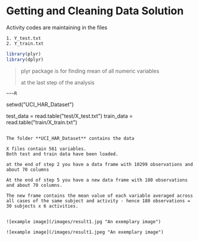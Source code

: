 Getting and Cleaning Data Solution
==================================

Activity codes are maintaining in the files

	1. Y_test.txt
	2. Y_train.txt

~~~R
library(plyr)
library(dplyr)
~~~

> plyr package is for finding
> mean of all numeric variables 
>
> at the last step of the analysis

	~~~R
setwd("UCI_HAR_Dataset")

test_data = read.table("test/X_test.txt")
train_data = read.table("train/X_train.txt")
~~~	
	
The folder **UCI_HAR_Dataset** contains the data

X files contain 561 variables. 
Both test and train data have been loaded.

at the end of step 2 you have a data frame with 10299 observations and about 70 columns

At the end of step 5 you have a new data frame with 180 observations and about 70 columns. 

The new frame contains the mean value of each variable averaged across all cases of the same subject and activity - hence 180 observations = 30 subjects x 6 activities.


![example image](/images/result1.jpg "An exemplary image")

![example image](/images/result1.jpeg "An exemplary image")



